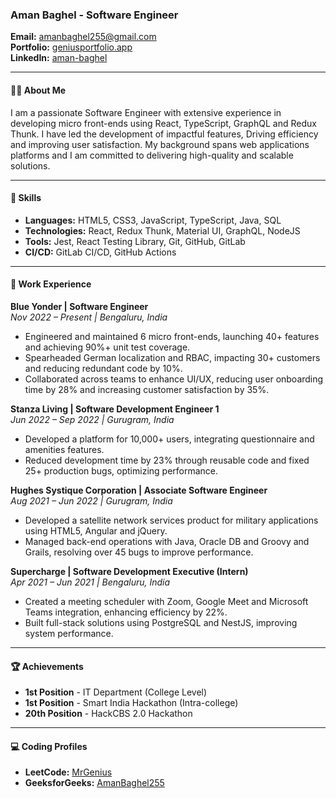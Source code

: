 ### Aman Baghel - Software Engineer  
**Email:** [amanbaghel255@gmail.com](mailto:amanbaghel255@gmail.com)  
**Portfolio:** [geniusportfolio.app](https://geniusportfolio.app)  
**LinkedIn:** [aman-baghel](https://www.linkedin.com/in/aman-baghel-56467518b)  

---

#### 👨‍💻 **About Me**  
I am a passionate Software Engineer with extensive experience in developing micro front-ends using React, TypeScript, GraphQL and Redux Thunk. I have led the development of impactful features, Driving efficiency and improving user satisfaction. My background spans web applications platforms and I am committed to delivering high-quality and scalable solutions.

---

#### 🚀 **Skills**  
- **Languages:** HTML5, CSS3, JavaScript, TypeScript, Java, SQL  
- **Technologies:** React, Redux Thunk, Material UI, GraphQL, NodeJS  
- **Tools:** Jest, React Testing Library, Git, GitHub, GitLab  
- **CI/CD:** GitLab CI/CD, GitHub Actions  

---

#### 💼 **Work Experience**

**Blue Yonder | Software Engineer**  
*Nov 2022 – Present | Bengaluru, India*  
- Engineered and maintained 6 micro front-ends, launching 40+ features and achieving 90%+ unit test coverage.
- Spearheaded German localization and RBAC, impacting 30+ customers and reducing redundant code by 10%.
- Collaborated across teams to enhance UI/UX, reducing user onboarding time by 28% and increasing customer satisfaction by 35%.

**Stanza Living | Software Development Engineer 1**  
*Jun 2022 – Sep 2022 | Gurugram, India*  
- Developed a platform for 10,000+ users, integrating questionnaire and amenities features.
- Reduced development time by 23% through reusable code and fixed 25+ production bugs, optimizing performance.

**Hughes Systique Corporation | Associate Software Engineer**  
*Aug 2021 – Jun 2022 | Gurugram, India*  
- Developed a satellite network services product for military applications using HTML5, Angular and jQuery.
- Managed back-end operations with Java, Oracle DB and Groovy and Grails, resolving over 45 bugs to improve performance.

**Supercharge | Software Development Executive (Intern)**  
*Apr 2021 – Jun 2021 | Bengaluru, India*  
- Created a meeting scheduler with Zoom, Google Meet and Microsoft Teams integration, enhancing efficiency by 22%.
- Built full-stack solutions using PostgreSQL and NestJS, improving system performance.

---

#### 🏆 **Achievements**  
- **1st Position** - IT Department (College Level)  
- **1st Position** - Smart India Hackathon (Intra-college)  
- **20th Position** - HackCBS 2.0 Hackathon  

---

#### 💻 **Coding Profiles**  
- **LeetCode:** [MrGenius](https://leetcode.com/MrGenius/)  
- **GeeksforGeeks:** [AmanBaghel255](https://auth.geeksforgeeks.org/user/amanbaghel255/profile)  
